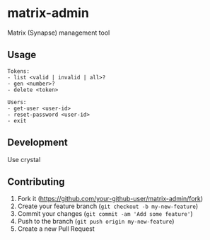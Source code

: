 # matrix-admin

Matrix (Synapse) management tool

## Usage

```
Tokens:
- list <valid | invalid | all>?
- gen <number>?
- delete <token>

Users:
- get-user <user-id>
- reset-password <user-id>
- exit
```

## Development

Use crystal

## Contributing

1. Fork it (<https://github.com/your-github-user/matrix-admin/fork>)
2. Create your feature branch (`git checkout -b my-new-feature`)
3. Commit your changes (`git commit -am 'Add some feature'`)
4. Push to the branch (`git push origin my-new-feature`)
5. Create a new Pull Request
